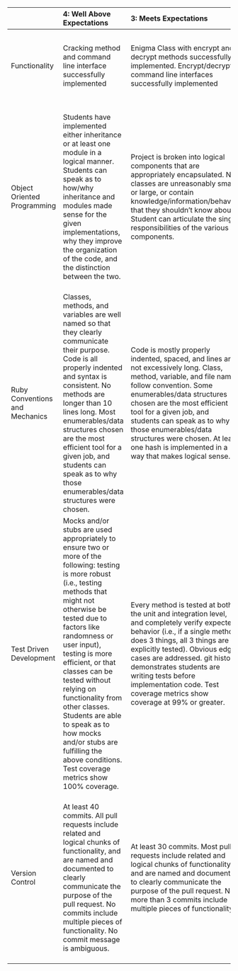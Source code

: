 || 4: Well Above Expectations | 3: Meets Expectations | 2: Below Expectations  | 1: Well Below Expectations |
| :------------- | :------------- |:-------------| :-----| :--------------------------|
| Functionality | Cracking method and command line interface successfully implemented | Enigma Class with encrypt and decrypt methods successfully implemented. Encrypt/decrypt command line interfaces successfully implemented | One of the following are not successfully implemented: Eniga#encrypt, Enigma#decrypt, command line interfaces | Two or more of the following are not successfully implemented: Eniga#encrypt, Enigma#decrypt, command line interfaces |
| Object Oriented Programming | Students have implemented either inheritance or at least one module in a logical manner. Students can speak as to how/why inheritance and modules made sense for the given implementations, why they improve the organization of the code, and the distinction between the two. | Project is broken into logical components that are appropriately encapsulated. No classes are unreasonably small or large, or contain knowledge/information/behavior that they shouldn’t know about. Student can articulate the single responsibilities of the various components. | Students can clearly identify the responsibility of each class that they created and the methods that they wrote. Students are able to describe why they have organized their code in the way they did. Project may have too many or too few classes, or include knowledge/information/behavior that isn’t necessary for a given class to know. Student cannot articulate single responsiblities, or code does not demonstrate adherence to the described single responsiblities. | tudents have difficulty explaining the reason they have organized their code in the way that they did. They may have few files that seem to be doing the vast majority of the work in the project, and have not drawn clear lines between the responsibilities of different classes they have created. |
| Ruby Conventions and Mechanics |Classes, methods, and variables are well named so that they clearly communicate their purpose. Code is all properly indented and syntax is consistent. No methods are longer than 10 lines long. Most enumerables/data structures chosen are the most efficient tool for a given job, and students can speak as to why those enumerables/data structures were chosen.| Code is mostly properly indented, spaced, and lines are not excessively long. Class, method, variable, and file names follow convention. Some enumerables/data structures chosen are the most efficient tool for a given job, and students can speak as to why those enumerables/data structures were chosen. At least one hash is implemented in a way that makes logical sense. | Code demonstrates some proper indenting and spacing. Class, method, variable, and file names inconsistently follow convention. Few enumerables/data structures chosen are the most efficient tool for a given job. Students may not be able to speak as to why those enumerables/data structures were chosen. No hashes are implemented, or are implemented in an inappropriate use case. | Code is not properly indented and spaced and lines are excessively long. Class, method, variable, and file names do not follow convention |
| Test Driven Development |Mocks and/or stubs are used appropriately to ensure two or more of the following: testing is more robust (i.e., testing methods that might not otherwise be tested due to factors like randomness or user input), testing is more efficient, or that classes can be tested without relying on functionality from other classes. Students are able to speak as to how mocks and/or stubs are fulfilling the above conditions. Test coverage metrics show 100% coverage.|Every method is tested at both the unit and integration level, and completely verify expected behavior (i.e., if a single method does 3 things, all 3 things are explicitly tested). Obvious edge cases are addressed. git history demonstrates students are writing tests before implementation code. Test coverage metrics show coverage at 99% or greater.|Every method is not tested, expected behavior is partially tested, and/or no edge cases are addressed. git history does not demonstrate students are writing tests before implementation code.| Test coverage is below 90% and/or less than half of the methods in any given class are untested or have tests that don’t verify expected behavior. |
| Version Control | At least 40 commits. All pull requests include related and logical chunks of functionality, and are named and documented to clearly communicate the purpose of the pull request. No commits include multiple pieces of functionality. No commit message is ambiguous. | At least 30 commits. Most pull requests include related and logical chunks of functionality, and are named and documented to clearly communicate the purpose of the pull request. No more than 3 commits include multiple pieces of functionality. |    20 - 30 commits. Some pull requests include related and logical chunks of functionality, and are named and documented to clearly communicate the purpose of the pull request. No more than 5 commits include multiple pieces of functionality. | Code is hosted on Github, but has fewer than 30 commits. Less than 5 pull requests. Most pull requests include unrelated or illogical chunks of functionality. Pull requests are unnamed or poorly named, or have no documentation to communicate the purpose of the pull request. |
